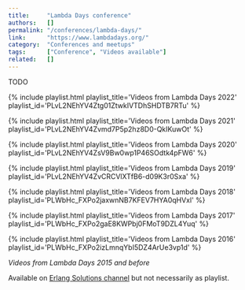 ```yaml
---
title:     "Lambda Days conference"
authors:   []
permalink: "/conferences/lambda-days/"
link:      "https://www.lambdadays.org/"
category:  "Conferences and meetups"
tags:      ["Conference", "Videos available"]
related:   []
---
```


TODO

{% include playlist.html playlist_title='Videos from Lambda Days 2022' playlist_id='PLvL2NEhYV4Ztg01ZtwkIVTDhSHDTB7RTu' %}

{% include playlist.html playlist_title='Videos from Lambda Days 2021' playlist_id='PLvL2NEhYV4Zvmd7P5p2hz8D0-QkIKuwOt' %}

{% include playlist.html playlist_title='Videos from Lambda Days 2020' playlist_id='PLvL2NEhYV4ZsV9Bw0wp1P46SOdtk4pFW6' %}

{% include playlist.html playlist_title='Videos from Lambda Days 2019' playlist_id='PLvL2NEhYV4ZvCRCVlXTfB6-d09K3r0Sxa' %}

{% include playlist.html playlist_title='Videos from Lambda Days 2018' playlist_id='PLWbHc_FXPo2jaxwnNB7KFEV7HYA0qHVxl' %}

{% include playlist.html playlist_title='Videos from Lambda Days 2017' playlist_id='PLWbHc_FXPo2gaE8KWPbj0FMoT9DZL4Yuq' %}

{% include playlist.html playlist_title='Videos from Lambda Days 2016' playlist_id='PLWbHc_FXPo2izLmnqYbI5DZ4ArUe3vp1d' %}

*Videos from Lambda Days 2015 and before*

Available on [Erlang Solutions channel](https://www.youtube.com/c/ErlangSolutions/videos) but not necessarily as playlist.
